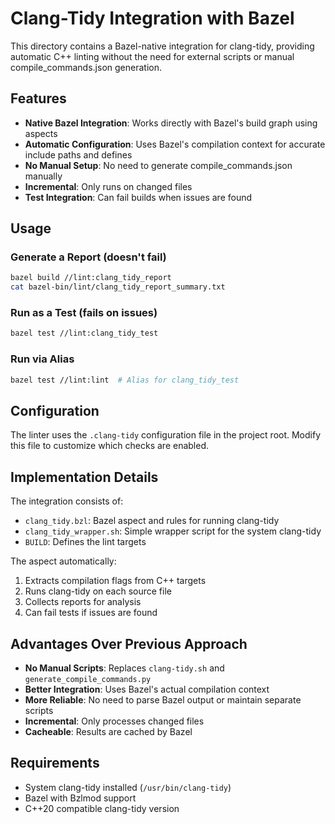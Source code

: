 # Clang-Tidy Integration with Bazel

This directory contains a Bazel-native integration for clang-tidy, providing automatic C++ linting without the need for
external scripts or manual compile_commands.json generation.

## Features

- **Native Bazel Integration**: Works directly with Bazel's build graph using aspects
- **Automatic Configuration**: Uses Bazel's compilation context for accurate include paths and defines
- **No Manual Setup**: No need to generate compile_commands.json manually
- **Incremental**: Only runs on changed files
- **Test Integration**: Can fail builds when issues are found

## Usage

### Generate a Report (doesn't fail)

```bash
bazel build //lint:clang_tidy_report
cat bazel-bin/lint/clang_tidy_report_summary.txt
```

### Run as a Test (fails on issues)

```bash
bazel test //lint:clang_tidy_test
```

### Run via Alias

```bash
bazel test //lint:lint  # Alias for clang_tidy_test
```

## Configuration

The linter uses the `.clang-tidy` configuration file in the project root. Modify this file to customize which checks are
enabled.

## Implementation Details

The integration consists of:

- `clang_tidy.bzl`: Bazel aspect and rules for running clang-tidy
- `clang_tidy_wrapper.sh`: Simple wrapper script for the system clang-tidy
- `BUILD`: Defines the lint targets

The aspect automatically:

1. Extracts compilation flags from C++ targets
2. Runs clang-tidy on each source file
3. Collects reports for analysis
4. Can fail tests if issues are found

## Advantages Over Previous Approach

- **No Manual Scripts**: Replaces `clang-tidy.sh` and `generate_compile_commands.py`
- **Better Integration**: Uses Bazel's actual compilation context
- **More Reliable**: No need to parse Bazel output or maintain separate scripts
- **Incremental**: Only processes changed files
- **Cacheable**: Results are cached by Bazel

## Requirements

- System clang-tidy installed (`/usr/bin/clang-tidy`)
- Bazel with Bzlmod support
- C++20 compatible clang-tidy version

